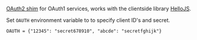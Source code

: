 [OAuth2 shim](https://www.npmjs.com/package/oauth-shim) for OAuth1 services, works with the clientside library [HelloJS](http://adodson.com/hello.js/).

Set `OAUTH` environment variable to to specify client ID's and secret.

```
OAUTH = {"12345": "secret678910", "abcde": "secretfghijk"} 
```
